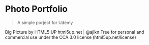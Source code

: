# Photo Portfolio 

> A simple porject for Udemy 

Big Picture by HTML5 UP
html5up.net | @ajlkn
Free for personal and commercial use under the CCA 3.0 license (html5up.net/license)

